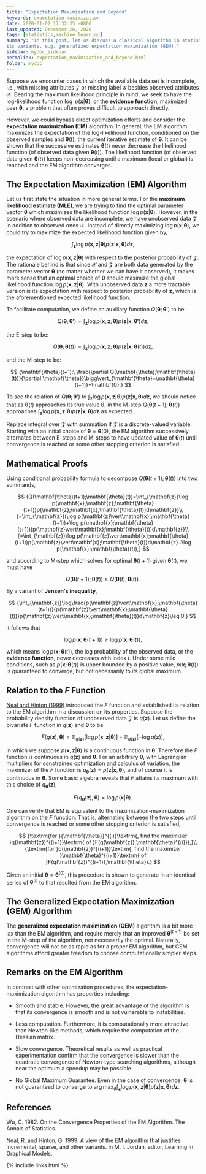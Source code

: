 ```yaml
---
title: "Expectation Maximization and Beyond"
keywords: expectation maximization
date: 2020-01-02 17:32:35 -0800
last_updated: December 26, 2020
tags: [statistics,machine_learning]
summary: "In this post, let us discuss a classical algorithm in statistics, i.e. the expectation maximization (EM) and
its variants, e.g. generalized expectation maximization (GEM)."
sidebar: mydoc_sidebar
permalink: expectation_maximization_and_beyond.html
folder: mydoc
---
```


Suppose we encounter cases in which the available data set is incomplete, i.e., with missing attributes $\mathcal{Z}$
or missing label $\mathcal{Y}$ besides observed attributes $\mathcal{X}$. Bearing the maximum likelihood principle
in mind, we seek to have the log-likelihood function $\log\ p(\mathbf{x}\vert\mathbf{\theta})$, or the **evidence
function**, maximized over $\mathbf{\theta}$, a problem that often proves difficult to approach directly.

However, we could bypass direct optimization efforts and consider the **expectation maximization (EM)** algorithm. In
general, the EM algorithm maximizes the expectation of the log-likelihood function, conditioned on the observed samples
and $\mathbf{\theta}(t)$, the current iterative estimate of $\mathbf{\theta}$. It can be shown that the successive
estimates $\mathbf{\theta}(t)$ never decrease the likelihood function (of observed data given $\mathbf{\theta}(t)$). The
likelihood function (of observed data given $\mathbf{\theta}(t)$) keeps non-decreasing until a maximum (local or global)
is reached and the EM algorithm converges.

## The Expectation Maximization (EM) Algorithm
Let us first state the situation in more general terms. For the **maximum likelihood estimate (MLE)**, we are trying to
find the optimal parameter vector $\mathbf{\theta}$ which maximizes the likelihood function
$\log p(\mathbf{x}\vert\mathbf{\theta})$. However, in the scenario where observed data are incomplete, we have
unobserved data $\mathcal{Z}$ in addition to observed ones $\mathcal{X}$. Instead of directly maximizing
$\log p(\mathbf{x}\vert\mathbf{\theta})$, we could try to maximize the expected likelihood function given by,

$$
  {\int_{\mathbf{z}}\log p(\mathbf{x},\mathbf{z}\vert\mathbf{\theta})p(\mathbf{z}\vert\mathbf{x},\mathbf{\theta})d\mathbf{z},}
$$
    
the expectation of $\log p(\mathbf{x},\mathbf{z}\vert\mathbf{\theta})$ with respect to the posterior probability of
$\mathcal{Z}$. The rationale behind is that since $\mathcal{X}$ and $\mathcal{Z}$ are both data generated by the
parameter vector $\mathbf{\theta}$ (no matter whether we can have it observed), it makes more sense that an optimal
choice of $\mathbf{\theta}$ should maximize the global likelihood function
$\log p(\mathbf{x},\mathbf{z}\vert\mathbf{\theta})$. With unobserved data $\mathbf{z}$ a more tractable version is its
expectation with respect to posterior probability of $\mathbf{z}$, which is the aforementioned expected likelihood
function.

To facilitate computation, we define an auxiliary function $Q(\mathbf{\theta};\mathbf{\theta'})$ to be:

$$
  {Q(\mathbf{\theta};\mathbf{\theta'})=\int_{\mathbf{z}}\log p(\mathbf{x},\mathbf{z};\mathbf{\theta})p(\mathbf{z}\vert\mathbf{x};\mathbf{\theta'})d\mathbf{z},}
$$

the E-step to be:

$$
  {Q(\mathbf{\theta};\mathbf{\theta}(t))=\int_{\mathbf{z}}\log p(\mathbf{x},\mathbf{z};\mathbf{\theta})p(\mathbf{z}\vert\mathbf{x};\mathbf{\theta}(t))d\mathbf{z},}
$$

and the M-step to be:

$$
  {\mathbf{\theta}(t+1):\ \frac{\partial Q(\mathbf{\theta};\mathbf{\theta}(t))}{\partial \mathbf{\theta}}\bigg\vert_{\mathbf{\theta}=\mathbf{\theta}(t+1)}=\mathbf{0}.}
$$

To see the relation of $Q(\mathbf{\theta};\mathbf{\theta'})$ to
$\int_{\mathbf{z}}\log p(\mathbf{x},\mathbf{z}\vert\mathbf{\theta})p(\mathbf{z}\vert\mathbf{x},\mathbf{\theta})d\mathbf{z}$,
we should notice that as $\mathbf{\theta}(t)$ approaches its true value $\mathbf{\theta}$, in the M-step
$Q(\mathbf{\theta}(t+1);\mathbf{\theta}(t))$ approaches
$\int_{\mathbf{z}}\log p(\mathbf{x},\mathbf{z}\vert\mathbf{\theta})p(\mathbf{z}\vert\mathbf{x},\mathbf{\theta})d\mathbf{z}$
as expected.

Replace integral over $\mathcal{Z}$ with summation if $\mathcal{Z}$ is a discrete-valued variable. Starting with an
initial choice of $\mathbf{\theta}=\mathbf{\theta}(0)$, the EM algorithm successively alternates between E-steps and
M-steps to have updated value of $\mathbf{\theta}(t)$ until convergence is reached or some other stopping criterion is
satisfied.

## Mathematical Proofs
Using conditional probability formula to decompose $Q(\mathbf{\theta}(t+1);\mathbf{\theta}(t))$ into two summands,

$$
  {Q(\mathbf{\theta}(t+1);\mathbf{\theta}(t))=\int_{\mathbf{z}}\log p(\mathbf{x},\mathbf{z};\mathbf{\theta}(t+1))p(\mathbf{z};\mathbf{x},\mathbf{\theta}(t))d\mathbf{z}}\\
  {=\int_{\mathbf{z}}(\log p(\mathbf{z}\vert\mathbf{x};\mathbf{\theta}(t+1))+\log p(\mathbf{x};\mathbf{\theta}(t+1)))p(\mathbf{z}\vert\mathbf{x};\mathbf{\theta}(t))d\mathbf{z}}\\
  {=\int_{\mathbf{z}}\log p(\mathbf{z}\vert\mathbf{x};\mathbf{\theta}(t+1))p(\mathbf{z}\vert\mathbf{x};\mathbf{\theta}(t))d\mathbf{z}+\log p(\mathbf{x};\mathbf{\theta}(t)),}
$$

and according to M-step which solves for optimal $\mathbf{\theta}(t+1)$ given $\mathbf{\theta}(t)$, we must have
    
$$
  {Q(\mathbf{\theta}(t+1);\mathbf{\theta}(t))\geq Q(\mathbf{\theta}(t);\mathbf{\theta}(t)).}
$$

By a variant of **Jensen's inequality**,
    
$$
  {\int_{\mathbf{z}}\log\frac{p(\mathbf{z}\vert\mathbf{x};\mathbf{\theta}(t+1))}{p(\mathbf{z}\vert\mathbf{x};\mathbf{\theta}(t))}p(\mathbf{z}\vert\mathbf{x};\mathbf{\theta}(t))d\mathbf{z}\leq 0,}
$$

it follows that

$$
  {\log p(\mathbf{x};\mathbf{\theta}(t+1))\geq\log p(\mathbf{x};\mathbf{\theta}(t)),}
$$

which means $\log p(\mathbf{x};\mathbf{\theta}(t))$, the log probability of the observed data, or the **evidence
function**, never decreases with index $t$. Under some mild conditions, such as $p(\mathbf{x};\mathbf{\theta}(t))$ is
upper bounded by a positive value, $p(\mathbf{x};\mathbf{\theta}(t))$ is guaranteed to converge, but not necessarily to
its global maximum.

## Relation to the $F$ Function
[Neal and Hinton (1999)](#references) introduced the $F$ function and established its relation to the EM algorithm in a
discussion on its properties. Suppose the probability density function of unobserved data $\mathcal{Z}$ is
$q(\mathbf{z})$. Let us define the bivariate $F$ function in $q(\mathbf{z})$ and $\mathbf{\theta}$ to be

$$
  {F(q(\mathbf{z}),\mathbf{\theta})=\mathbb{E}_{q(\mathbf{z})}[\log p(\mathbf{x},\mathbf{z}\vert\mathbf{\theta})]
  +\mathbb{E}_{q(\mathbf{z})}[-\log q(\mathbf{z})],}
$$

in which we suppose $p(\mathbf{x},\mathbf{z}\vert\mathbf{\theta})$ is a continuous function in $\mathbf{\theta}$.
Therefore the $F$ function is continuous in $q(\mathbf{z})$ and $\mathbf{\theta}$. For an arbitrary $\mathbf{\theta}$,
with Lagrangian multipliers for constrained optimization and calculus of variation, the maximizer of the $F$ function is
$q_{\mathbf{\theta}}(\mathbf{z})=p(\mathbf{z}\vert\mathbf{x},\mathbf{\theta})$, and of course it is continuous in
$\mathbf{\theta}$. Some basic algebra reveals that $F$ attains its maximum with this choice of
$q_{\mathbf{\theta}}(\mathbf{z})$,

$$
  {F(q_{\mathbf{\theta}}(\mathbf{z}),\mathbf{\theta})=\log p(\mathbf{x}\vert\mathbf{\theta}).}
$$

One can verify that EM is equivalent to the maximization-maximization algorithm on the $F$ function. That is,
alternating between the two steps until convergence is reached or some other stopping criterion is satisfied,

$$
  {\textrm{for }{\mathbf{\theta}}^{(i)}\textrm{, find the maximizer }q(\mathbf{z})^{(i+1)}\textrm{ of }F(q(\mathbf{z}),\mathbf{\theta}^{(i)}),}\\
  {\textrm{for }q(\mathbf{z})^{(i+1)}\textrm{, find the maximizer }\mathbf{\theta}^{(i+1)}\textrm{ of }F(q(\mathbf{z})^{(i+1)},\mathbf{\theta}).}
$$

Given an initial $\mathbf{\theta}=\mathbf{\theta}^{(0)}$, this procedure is shown to generate in an identical series of
$\mathbf{\theta}^{(i)}$ to that resulted from the EM algorithm.

## The Generalized Expectation Maximization (GEM) Algorithm
The **generalized expectation maximization (GEM)** algorithm is a bit more lax than the EM algorithm, and require merely
that an improved $\mathbf{\theta}^{(t+1)}$ be set in the M-step of the algorithm, not necessarily the optimal.
Naturally, convergence will not be as rapid as for a proper EM algorithm, but GEM algorithms afford greater freedom to
choose computationally simpler steps.

## Remarks on the EM Algorithm
In contrast with other optimization procedures, the expectation-maximization algorithm has properties including:

* Smooth and stable. However, the great advantage of the algorithm is that its convergence is smooth and is not
vulnerable to instabilities.

* Less computation. Furthermore, it is computationally more attractive than Newton-like methods, which require the
computation of the Hessian matrix.

* Slow convergence. Theoretical results as well as practical experimentation confirm that the convergence is slower than
the quadratic convergence of Newton-type searching algorithms, although near the optimum a speedup may be possible.

* No Global Maximum Guarantee. Even in the case of convergence, $\mathbf{\theta}$ is not guaranteed to converge to
$\arg\max_{\theta}\int_{\mathbf{z}}\log p(\mathbf{x},\mathbf{z}\vert\mathbf{\theta})p(\mathbf{z}\vert\mathbf{x},\mathbf{\theta})d\mathbf{z}$.

## References
Wu, C. 1982. On the Convergence Properties of the EM Algorithm. The Annals of Statistics.

Neal, R. and Hinton, G. 1999. A view of the EM algorithm that justifies incremental, sparse, and other variants. In
M. I. Jordan, editor, Learning in Graphical Models.

{% include links.html %}
